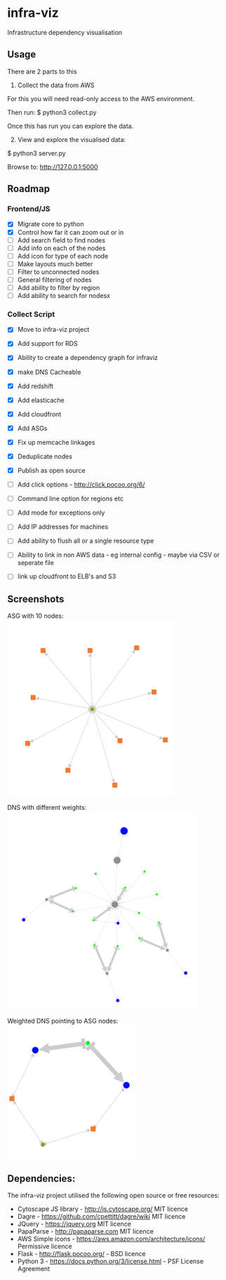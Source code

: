 # infra-viz
Infrastructure dependency visualisation


## Usage

There are 2 parts to this

1. Collect the data from AWS

For this you will need read-only access to the AWS environment.

Then run:
$ python3 collect.py

Once this has run you can explore the data.


2. View and explore the visualised data:

$ python3 server.py

Browse to:
http://127.0.0.1:5000


## Roadmap

### Frontend/JS
- [X] Migrate core to python 
- [X] Control how far it can zoom out or in
- [ ] Add search field to find nodes
- [ ] Add info on each of the nodes
- [ ] Add icon for type of each node
- [ ] Make layouts much better
- [ ] Filter to unconnected nodes
- [ ] General filtering of nodes
- [ ] Add ability to filter by region
- [ ] Add ability to search for nodesx

### Collect Script
- [X] Move to infra-viz project
- [X] Add support for RDS
- [X] Ability to create a dependency graph for infraviz
- [X] make DNS Cacheable
- [X] Add redshift
- [X] Add elasticache
- [X] Add cloudfront
- [X] Add ASGs
- [X] Fix up memcache linkages
- [X] Deduplicate nodes
- [X] Publish as open source
- [ ] Add click options - http://click.pocoo.org/6/
- [ ] Command line option for regions etc
- [ ] Add mode for exceptions only
- [ ] Add IP addresses for machines
- [ ] Add ability to flush all or a single resource type
- [ ] Ability to link in non AWS data - eg internal config - maybe via CSV or seperate file
- [ ] link up cloudfront to ELB's and S3


## Screenshots

ASG with 10 nodes: 
![alt text](https://github.com/Learnosity/infra-viz/raw/master/screenshots/ASG_with_10_nodes.png "ASG with 10 nodes")

DNS with different weights: 
![alt text](https://github.com/Learnosity/infra-viz/raw/master/screenshots/DNS_with_different_weights.png "DNS with different weights")

Weighted DNS pointing to ASG nodes: 
![alt text](https://github.com/Learnosity/infra-viz/raw/master/screenshots/Weighted_DNS_pointing_to_ASG_nodes.png "Weighted DNS pointing to ASG nodes")


## Dependencies:

The infra-viz project utilised the following open source or free resources:

* Cytoscape JS library - http://js.cytoscape.org/  MIT licence
* Dagre - https://github.com/cpettitt/dagre/wiki  MIT licence 
* JQuery - https://jquery.org MIT licence
* PapaParse - http://papaparse.com MIT licence
* AWS Simple icons - https://aws.amazon.com/architecture/icons/  Permissive licence
* Flask - http://flask.pocoo.org/ - BSD licence
* Python 3 - https://docs.python.org/3/license.html - PSF License Agreement 
 


